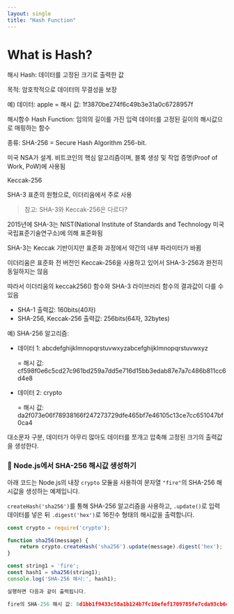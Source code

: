 ```yaml
---
layout: single
title: "Hash Function"
---
```


# What is Hash?

해시 Hash: 데이터를 고정된 크기로 출력한 값

목적: 암호학적으로 데이터의 무결성을 보장

예) 데이터: apple = 해시 값: 1f3870be274f6c49b3e31a0c6728957f

해시함수 Hash Function: 임의의 길이를 가진 입력 데이터를 고정된 길이의 해시값으로 매핑하는 함수

종류: 
SHA-256 = Secure Hash Algorithm 256-bit.

미국 NSA가 설계. 비트코인의 핵심 알고리즘이며, 블록 생성 및 작업 증명(Proof of Work, PoW)에 사용됨

Keccak-256

SHA-3 표준의 원형으로, 이더리움에서 주로 사용

> 참고: SHA-3와 Keccak-256은 다르다?

2015년에 SHA-3는 NIST(National Institute of Standards and Technology 미국 국립표준기술연구소)에 의해 표준화됨

SHA-3는 Keccak 기반이지만 표준화 과정에서 약간의 내부 파라미터가 바뀜

이더리움은 표준화 전 버전인 Keccak-256을 사용하고 있어서 SHA-3-256과 완전히 동일하지는 않음

따라서 이더리움의 keccak256() 함수와 SHA-3 라이브러리 함수의 결과값이 다를 수 있음

* SHA-1 출력값: 160bits(40자)
* SHA-256, Keccak-256 출력값: 256bits(64자, 32bytes)

예) SHA-256 알고리즘:
* 데이터 1: abcdefghijklmnopqrstuvwxyzabcefghijklmnopqrstuvwxyz

  = 해시 값: cf598f0e6c5cd27c961bd259a7dd5e716d15bb3edab87e7a7c486b811cc6d4e8
* 데이터 2: crypto

  = 해시 값: da2f073e06f78938166f247273729dfe465bf7e46105c13ce7cc651047bf0ca4
  
대소문자 구분, 데이터가 아무리 많아도 데이터를 쪼개고 압축해 고정된 크기의 출력값을 생성한다.

### 🔐 Node.js에서 SHA-256 해시값 생성하기

아래 코드는 Node.js의 내장 `crypto` 모듈을 사용하여 문자열 `"fire"`의 SHA-256 해시값을 생성하는 예제입니다.  

`createHash('sha256')`를 통해 SHA-256 알고리즘을 사용하고, `.update()`로 입력 데이터를 넣은 뒤 `.digest('hex')`로 16진수 형태의 해시값을 출력합니다.

```js
const crypto = require('crypto');

function sha256(message) {
    return crypto.createHash('sha256').update(message).digest('hex');
}

const string1 = 'fire';
const hash1 = sha256(string1);
console.log('SHA-256 해시:', hash1);

실행하면 다음과 같이 출력됩니다.

fire의 SHA-256 해시 값: 8d1bb1f9433c58a1b124b7fc10efef1709785fe7cda93cb6d5672e74e3cda217

